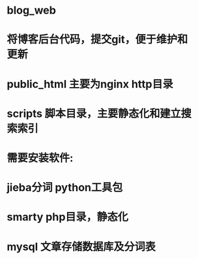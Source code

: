 # blog_web
# 将博客后台代码，提交git，便于维护和更新
# public_html 主要为nginx http目录
# scripts  脚本目录，主要静态化和建立搜索索引
# 需要安装软件:
# jieba分词 python工具包
# smarty php目录，静态化
# mysql 文章存储数据库及分词表

